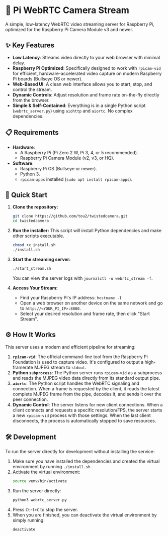 ﻿# 🚀 Pi WebRTC Camera Stream

A simple, low-latency WebRTC video streaming server for Raspberry Pi, optimized for the Raspberry Pi Camera Module v3 and newer.

## ✨ Key Features

-   **Low Latency**: Streams video directly to your web browser with minimal delay.
-   **Raspberry Pi Optimized**: Specifically designed to work with `rpicam-vid` for efficient, hardware-accelerated video capture on modern Raspberry Pi boards (Bullseye OS or newer).
-   **Web-Based UI**: A clean web interface allows you to start, stop, and control the stream.
-   **Dynamic Controls**: Adjust resolution and frame rate on-the-fly directly from the browser.
-   **Simple & Self-Contained**: Everything is in a single Python script (`webrtc_server.py`) using `aiohttp` and `aiortc`. No complex dependencies.

## 📋 Requirements

-   **Hardware**:
    -   A Raspberry Pi (Pi Zero 2 W, Pi 3, 4, or 5 recommended).
    -   Raspberry Pi Camera Module (v2, v3, or HQ).
-   **Software**:
    -   Raspberry Pi OS (Bullseye or newer).
    -   Python 3.
    -   `rpicam-apps` installed (`sudo apt install rpicam-apps`).

## 🚀 Quick Start

1.  **Clone the repository:**
    ```bash
    git clone https://github.com/tou2/twistedcamera.git
    cd twistedcamera
    ```

2.  **Run the installer:**
    This script will install Python dependencies and make other scripts executable.
    ```bash
    chmod +x install.sh
    ./install.sh
    ```

3.  **Start the streaming server:**
    ```bash
    ./start_stream.sh
    ```
    You can view the server logs with `journalctl -u webrtc_stream -f`.

4.  **Access Your Stream:**
    -   Find your Raspberry Pi's IP address: `hostname -I`
    -   Open a web browser on another device on the same network and go to `http://<YOUR_PI_IP>:8080`.
    -   Select your desired resolution and frame rate, then click "Start Stream".

## ⚙️ How It Works

This server uses a modern and efficient pipeline for streaming:

1.  **`rpicam-vid`**: The official command-line tool from the Raspberry Pi Foundation is used to capture video. It's configured to output a high-framerate MJPEG stream to `stdout`.
2.  **Python `subprocess`**: The Python server runs `rpicam-vid` as a subprocess and reads the MJPEG video data directly from its standard output pipe.
3.  **`aiortc`**: The Python script handles the WebRTC signaling and connection. When a frame is requested by the client, it reads the latest complete MJPEG frame from the pipe, decodes it, and sends it over the peer connection.
4.  **Dynamic Control**: The server listens for new client connections. When a client connects and requests a specific resolution/FPS, the server starts a new `rpicam-vid` process with those settings. When the last client disconnects, the process is automatically stopped to save resources.

## 🛠️ Development

To run the server directly for development without installing the service:

1.  Make sure you have installed the dependencies and created the virtual environment by running `./install.sh`.
2.  Activate the virtual environment:
    ```bash
    source venv/bin/activate
    ```
3.  Run the server directly:
    ```bash
    python3 webrtc_server.py
    ```
4.  Press `Ctrl+C` to stop the server.
5.  When you are finished, you can deactivate the virtual environment by simply running:
    ```bash
    deactivate
    ```